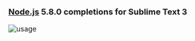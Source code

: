 ### [Node.js](https://nodejs.org/) 5.8.0 completions for Sublime Text 3

![usage](http://i.imgur.com/5IJSy7E.gif)
